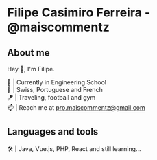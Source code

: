 # Filipe Casimiro Ferreira - @maiscommentz
## About me
Hey 👋, I'm Filipe.

🌱 | Currently in Engineering School<br>
💬 | Swiss, Portuguese and French<br>
🪁 | Traveling, football and gym<br>
📫 | Reach me at [pro.maiscommentz@gmail.com](mailto:pro.maiscommentz@gmail.com)<br>

## Languages and tools

🛠️ | Java, Vue.js, PHP, React and still learning...<br>
